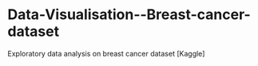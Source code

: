# Data-Visualisation--Breast-cancer-dataset
Exploratory data analysis on breast cancer dataset [Kaggle]
